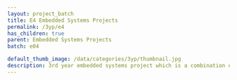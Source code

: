```yaml
---
layout: project_batch
title: E4 Embedded Systems Projects
permalink: /3yp/e4
has_children: true
parent: Embedded Systems Projects
batch: e04

default_thumb_image: /data/categories/3yp/thumbnail.jpg
description: 3rd year embedded systems project which is a combination of CO321, CO324 and CO325 courses
---
```


